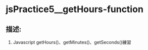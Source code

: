 # jsPractice5__getHours-function
## 描述:
1. Javascript getHours()、getMinutes()、getSeconds()練習 <br />
